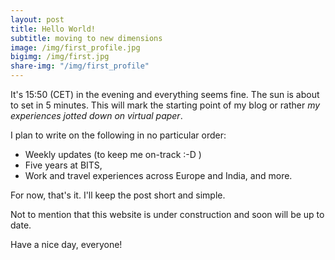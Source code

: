 ```yaml
---
layout: post
title: Hello World!
subtitle: moving to new dimensions
image: /img/first_profile.jpg
bigimg: /img/first.jpg
share-img: "/img/first_profile"
---
```

It's 15:50 (CET) in the evening and everything seems fine. The sun is about to set in 5 minutes. This will mark the starting point of my blog or rather _my experiences jotted down on virtual paper_. 

I plan to write on the following in no particular order:
* Weekly updates (to keep me on-track :-D ) 
* Five years at BITS,
* Work and travel experiences across Europe and India, and more.

For now, that's it. I'll keep the post short and simple. 

Not to mention that this website is under construction and soon will be up to date. 

Have a nice day, everyone!
